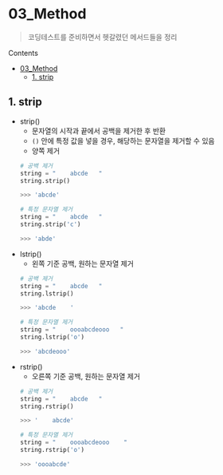 # 03_Method
> 코딩테스트를 준비하면서 헷갈렸던 메서드들을 정리

Contents
- [03\_Method](#03_method)
  - [1. strip](#1-strip)

## 1. strip
- strip()
  - 문자열의 시작과 끝에서 공백을 제거한 후 반환
  - `()` 안에 특정 값을 넣을 경우, 해당하는 문자열을 제거할 수 있음
  - 양쪽 제거
  ```python
  # 공백 제거
  string = "    abcde   "
  string.strip()

  >>> 'abcde'

  # 특정 문자열 제거
  string = "    abcde   "
  string.strip('c')

  >>> 'abde'
  ```
- lstrip()
  - 왼쪽 기준 공백, 원하는 문자열 제거
  ```python
  # 공백 제거
  string = "    abcde   "
  string.lstrip()

  >>> 'abcde    '

  # 특정 문자열 제거
  string = "    oooabcdeooo   "
  string.lstrip('o')

  >>> 'abcdeooo'
  ```
- rstrip()
  - 오른쪽 기준 공백, 원하는 문자열 제거
  ```python
  # 공백 제거
  string = "    abcde   "
  string.rstrip()

  >>> '    abcde'

  # 특정 문자열 제거
  string = "    oooabcdeooo    "
  string.rstrip('o') 

  >>> 'oooabcde'   
  ```
  
